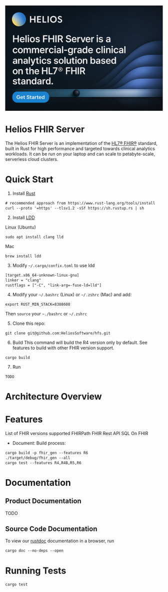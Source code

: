 [![Helios FHIR Server](https://github.com/HeliosSoftware/hfs/blob/main/github-banner.png)](https://heliossoftware.com)

# Helios FHIR Server

The Helios FHIR Server is an implementation of the [HL7® FHIR®](https://hl7.org/fhir) standard, built in Rust for high performance and targeted towards clinical analytics workloads.  It can be run on your laptop and can scale to petabyte-scale, serverless cloud clusters.

# Quick Start

1. Install [Rust](https://www.rust-lang.org/tools/install)
```
# recommended approach from https://www.rust-lang.org/tools/install
curl --proto '=https' --tlsv1.2 -sSf https://sh.rustup.rs | sh
```

2. Install [LDD](https://lld.llvm.org/)

Linux (Ubuntu)
```
sudo apt install clang lld
```
Mac
```
brew install ldd
```
3.  Modify `~/.cargo/confix.toml` to use ldd
```
[target.x86_64-unknown-linux-gnu]
linker = "clang"
rustflags = ["-C", "link-arg=-fuse-ld=lld"]
```
4.  Modify your `~/.bashrc` (Linux) or `~/.zshrc` (Mac) and add:
````
export RUST_MIN_STACK=8388608
````
Then `source` your `~./bashrc` or `~/.zshrc`

5.  Clone this repo:
```
git clone git@github.com:HeliosSoftware/hfs.git
```
6.  Build
This command will build the R4 version only by default.  See features to build with other FHIR version support.
```
cargo build
```
7.  Run
```
TODO
```

# Architecture Overview


# Features

List of FHIR versions supported
FHIRPath
FHIR Rest API
SQL On FHIR

- Document: Build process:
```
cargo build -p fhir_gen --features R6
./target/debug/fhir_gen --all
cargo test --features R4,R4B,R5,R6
```
# Documentation

## Product Documentation

TODO

## Source Code Documentation

To view our [rustdoc](https://doc.rust-lang.org/rustdoc/) documentation in a browser, run
```
cargo doc --no-deps --open
```
# Running Tests
```
cargo test
```
